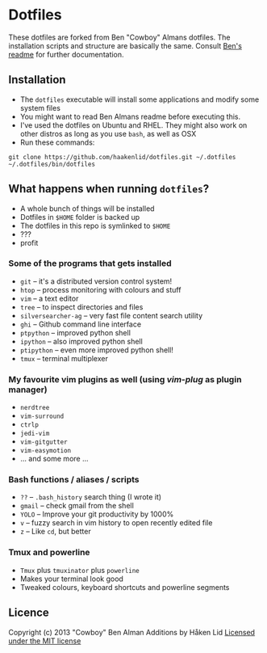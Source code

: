 # Dotfiles
These dotfiles are forked from Ben "Cowboy" Almans dotfiles. The installation
scripts and structure are basically the same. Consult
[Ben's readme](https://github.com/cowboy/dotfiles/blob/master/README.md)
for further documentation.

## Installation
* The `dotfiles` executable will install some applications and modify some
  system files
* You might want to read Ben Almans readme before executing this.
* I've used the dotfiles on Ubuntu and RHEL. They might also work on other
  distros as long as you use `bash`, as well as OSX
* Run these commands:
```
git clone https://github.com/haakenlid/dotfiles.git ~/.dotfiles
~/.dotfiles/bin/dotfiles
```

## What happens when running `dotfiles`?
* A whole bunch of things will be installed
* Dotfiles in `$HOME` folder is backed up
* The dotfiles in this repo is symlinked to `$HOME`
* ???
* profit

### Some of the programs that gets installed
* `git` – it's a distributed version control system!
* `htop` – process monitoring with colours and stuff
* `vim` – a text editor
* `tree` – to inspect directories and files
* `silversearcher-ag` – very fast file content search utility
* `ghi` – Github command line interface
* `ptpython` – improved python shell
* `ipython` – also improved python shell
* `ptipython` – even more improved python shell!
* `tmux` – terminal multiplexer

### My favourite vim plugins as well (using _vim-plug_ as plugin manager)
* `nerdtree`
* `vim-surround`
* `ctrlp`
* `jedi-vim`
* `vim-gitgutter`
* `vim-easymotion`
* ... and some more ...

### Bash functions / aliases / scripts
* `??` – `.bash_history` search thing (I wrote it)
* `gmail` – check gmail from the shell
* `YOLO` – Improve your git productivity by 1000%
* `v` – fuzzy search in vim history to open recently edited file
* `z` – Like `cd`, but better

### Tmux and powerline
* `Tmux` plus `tmuxinator` plus `powerline`
* Makes your terminal look good
* Tweaked colours, keyboard shortcuts and powerline segments

## Licence
Copyright (c) 2013 "Cowboy" Ben Alman
Additions by Håken Lid
[Licensed under the MIT license](/LICENCE-MIT)

